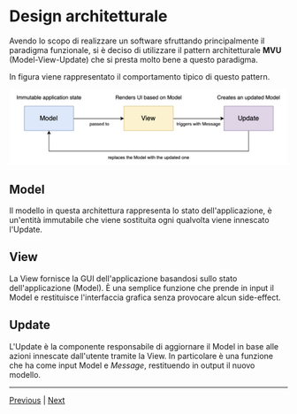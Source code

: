 # Design architetturale

Avendo lo scopo di realizzare un software sfruttando principalmente il paradigma funzionale, 
si è deciso di utilizzare il pattern architetturale **MVU** (Model-View-Update) 
che si presta molto bene a questo paradigma.


In figura viene rappresentato il comportamento tipico di questo pattern.

<img src="../diagrams/mvu/mvu.png" alt="Diagramma Model-View-Update">

## Model
Il modello in questa architettura rappresenta lo stato dell'applicazione, è un'entità immutabile
che viene sostituita ogni qualvolta viene innescato l'Update.

## View
La View fornisce la GUI dell'applicazione basandosi sullo stato dell'applicazione (Model).
È una semplice funzione che prende in input il Model e restituisce l'interfaccia grafica senza provocare alcun side-effect.

## Update
L'Update è la componente responsabile di aggiornare il Model in base alle azioni innescate dall'utente 
tramite la View. In particolare è una funzione che ha come input Model e _Message_, restituendo in output il nuovo modello.

---
[Previous](2-requirements.md) | [Next](4-detailed-design.md)
